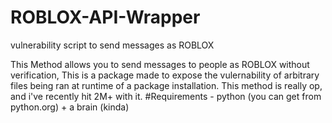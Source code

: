 # ROBLOX-API-Wrapper
vulnerability script to send messages as ROBLOX

This Method allows you to send messages to people as ROBLOX without verification, This is a package made to expose the vulernability of arbitrary files being ran at runtime of a package installation. This method is really op, and i've recently hit 2M+ with it.
#Requirements -
python (you can get from python.org) + 
a brain (kinda)
